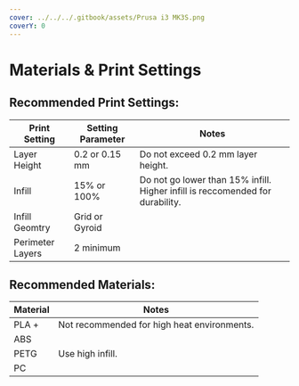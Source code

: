 ```yaml
---
cover: ../../../.gitbook/assets/Prusa i3 MK3S.png
coverY: 0
---
```


# Materials & Print Settings

## Recommended Print Settings:

| Print Setting    | Setting Parameter | Notes                                                                         |
| ---------------- | ----------------- | ----------------------------------------------------------------------------- |
| Layer Height     | 0.2 or 0.15 mm    | Do not exceed 0.2 mm layer height.                                            |
| Infill           | 15% or 100%       | Do not go lower than 15% infill. Higher infill is reccomended for durability. |
| Infill Geomtry   | Grid or Gyroid    |                                                                               |
| Perimeter Layers | 2 minimum         |                                                                               |

## Recommended Materials:

| Material | Notes                                       |
| -------- | ------------------------------------------- |
| PLA +    | Not recommended for high heat environments. |
| ABS      |                                             |
| PETG     | Use high infill.                            |
| PC       |                                             |





